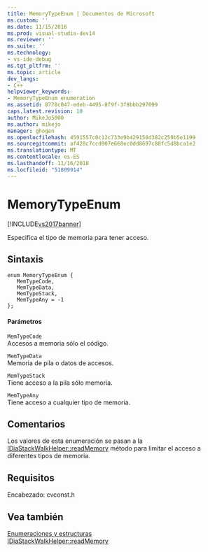 ```yaml
---
title: MemoryTypeEnum | Documentos de Microsoft
ms.custom: ''
ms.date: 11/15/2016
ms.prod: visual-studio-dev14
ms.reviewer: ''
ms.suite: ''
ms.technology:
- vs-ide-debug
ms.tgt_pltfrm: ''
ms.topic: article
dev_langs:
- C++
helpviewer_keywords:
- MemoryTypeEnum enumeration
ms.assetid: 8778c047-edeb-4495-8f9f-3f8bbb297099
caps.latest.revision: 10
author: MikeJo5000
ms.author: mikejo
manager: ghogen
ms.openlocfilehash: 4591557c0c12c733e9b429156d382c259b5e1199
ms.sourcegitcommit: af428c7ccd007e668ec0dd8697c88fc5d8bca1e2
ms.translationtype: MT
ms.contentlocale: es-ES
ms.lasthandoff: 11/16/2018
ms.locfileid: "51809914"
---
```

# <a name="memorytypeenum"></a>MemoryTypeEnum
[!INCLUDE[vs2017banner](../../includes/vs2017banner.md)]

Especifica el tipo de memoria para tener acceso.  
  
## <a name="syntax"></a>Sintaxis  
  
```cpp#  
enum MemoryTypeEnum {  
   MemTypeCode,  
   MemTypeData,  
   MemTypeStack,  
   MemTypeAny = -1  
};  
```  
  
#### <a name="parameters"></a>Parámetros  
 `MemTypeCode`  
 Accesos a memoria sólo el código.  
  
 `MemTypeData`  
 Memoria de pila o datos de accesos.  
  
 `MemTypeStack`  
 Tiene acceso a la pila sólo memoria.  
  
 `MemTypeAny`  
 Tiene acceso a cualquier tipo de memoria.  
  
## <a name="remarks"></a>Comentarios  
 Los valores de esta enumeración se pasan a la [IDiaStackWalkHelper::readMemory](../../debugger/debug-interface-access/idiastackwalkhelper-readmemory.md) método para limitar el acceso a diferentes tipos de memoria.  
  
## <a name="requirements"></a>Requisitos  
 Encabezado: cvconst.h  
  
## <a name="see-also"></a>Vea también  
 [Enumeraciones y estructuras](../../debugger/debug-interface-access/enumerations-and-structures.md)   
 [IDiaStackWalkHelper::readMemory](../../debugger/debug-interface-access/idiastackwalkhelper-readmemory.md)



